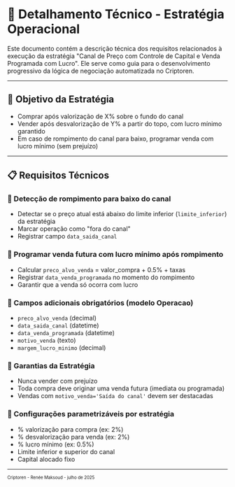 # 📌 Detalhamento Técnico - Estratégia Operacional

Este documento contém a descrição técnica dos requisitos relacionados à execução da estratégia "Canal de Preço com Controle de Capital e Venda Programada com Lucro". Ele serve como guia para o desenvolvimento progressivo da lógica de negociação automatizada no Criptoren.

---

## 🎯 Objetivo da Estratégia

- Comprar após valorização de X% sobre o fundo do canal
- Vender após desvalorização de Y% a partir do topo, com lucro mínimo garantido
- Em caso de rompimento do canal para baixo, programar venda com lucro mínimo (sem prejuízo)

---

## 📋 Requisitos Técnicos

### 🧩 Detecção de rompimento para baixo do canal

- Detectar se o preço atual está abaixo do limite inferior (`limite_inferior`) da estratégia
- Marcar operação como "fora do canal"
- Registrar campo `data_saida_canal`

### 🧩 Programar venda futura com lucro mínimo após rompimento

- Calcular `preco_alvo_venda` = valor_compra + 0.5% + taxas
- Registrar `data_venda_programada` no momento do rompimento
- Garantir que a venda só ocorra com lucro

### 🧩 Campos adicionais obrigatórios (modelo Operacao)

- `preco_alvo_venda` (decimal)
- `data_saida_canal` (datetime)
- `data_venda_programada` (datetime)
- `motivo_venda` (texto)
- `margem_lucro_minimo` (decimal)

### 🧩 Garantias da Estratégia

- Nunca vender com prejuízo
- Toda compra deve originar uma venda futura (imediata ou programada)
- Vendas com `motivo_venda='Saída do canal'` devem ser destacadas

### 🧩 Configurações parametrizáveis por estratégia

- % valorização para compra (ex: 2%)
- % desvalorização para venda (ex: 2%)
- % lucro mínimo (ex: 0.5%)
- Limite inferior e superior do canal
- Capital alocado fixo

---


<sup><sub>
Criptoren - Renée Maksoud - julho de 2025
</sub></sup>